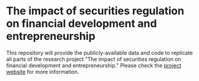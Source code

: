 # The impact of securities regulation on financial development and entrepreneurship

This repository will provide the publicly-available data and code to replicate all parts of the research project "The impact of securities regulation on financial development and entrepreneurship."  Please check the [project website](https://blueskylaws.org/) for more information.
